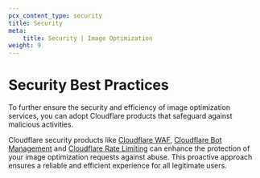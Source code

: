 ```yaml
---
pcx_content_type: security
title: Security
meta:
    title: Security | Image Optimization
weight: 9
---
```


# Security Best Practices

To further ensure the security and efficiency of image optimization services, you can adopt Cloudflare products that safeguard against malicious activities.

Cloudflare security products like [Cloudflare WAF](/waf/), [Cloudflare Bot Management](/bots/get-started/bm-subscription/) and [Cloudflare Rate Limiting](/waf/rate-limiting-rules/) can enhance the protection of your image optimization requests against abuse. This proactive approach ensures a reliable and efficient experience for all legitimate users. 

